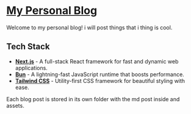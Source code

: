 # [My Personal Blog](https://luis-ota.github.io/luis-blog/)

Welcome to my personal blog! i will post things that i thing is cool. 


## Tech Stack

- **[Next.js](https://nextjs.org/)** - A full-stack React framework for fast and dynamic web applications.
- **[Bun](https://bun.sh/)** - A lightning-fast JavaScript runtime that boosts performance.
- **[Tailwind CSS](https://tailwindcss.com/)** - Utility-first CSS framework for beautiful styling with ease.

Each blog post is stored in its own folder with the md post inside and assets.

